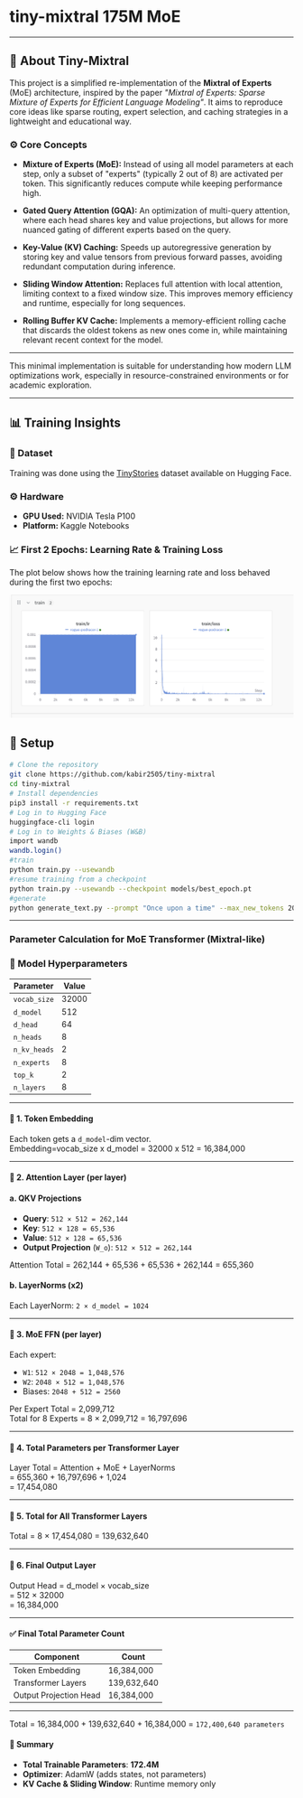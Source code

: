 # tiny-mixtral 175M MoE


---

## 🧠 About Tiny-Mixtral

This project is a simplified re-implementation of the **Mixtral of Experts** (MoE) architecture, inspired by the paper *"Mixtral of Experts: Sparse Mixture of Experts for Efficient Language Modeling"*. It aims to reproduce core ideas like sparse routing, expert selection, and caching strategies in a lightweight and educational way.

### ⚙️ Core Concepts

- **Mixture of Experts (MoE):**
  Instead of using all model parameters at each step, only a subset of "experts" (typically 2 out of 8) are activated per token. This significantly reduces compute while keeping performance high.

- **Gated Query Attention (GQA):**
  An optimization of multi-query attention, where each head shares key and value projections, but allows for more nuanced gating of different experts based on the query.

- **Key-Value (KV) Caching:**
  Speeds up autoregressive generation by storing key and value tensors from previous forward passes, avoiding redundant computation during inference.

- **Sliding Window Attention:**
  Replaces full attention with local attention, limiting context to a fixed window size. This improves memory efficiency and runtime, especially for long sequences.

- **Rolling Buffer KV Cache:**
  Implements a memory-efficient rolling cache that discards the oldest tokens as new ones come in, while maintaining relevant recent context for the model.

---

This minimal implementation is suitable for understanding how modern LLM optimizations work, especially in resource-constrained environments or for academic exploration.

---

## 📊 Training Insights

### 📁 Dataset
Training was done using the [TinyStories](https://huggingface.co/datasets/tiny_stories) dataset available on Hugging Face.

### ⚙️ Hardware
- **GPU Used:** NVIDIA Tesla P100  
- **Platform:** Kaggle Notebooks

### 📈 First 2 Epochs: Learning Rate & Training Loss

The plot below shows how the training learning rate and loss behaved during the first two epochs:

![Training Curve](static/first_2_epochs.png)

## 🔧 Setup

```bash
# Clone the repository
git clone https://github.com/kabir2505/tiny-mixtral
cd tiny-mixtral
# Install dependencies
pip3 install -r requirements.txt
# Log in to Hugging Face
huggingface-cli login
# Log in to Weights & Biases (W&B)
import wandb
wandb.login()
#train
python train.py --usewandb
#resume training from a checkpoint
python train.py --usewandb --checkpoint models/best_epoch.pt
#generate
python generate_text.py --prompt "Once upon a time" --max_new_tokens 20

```
---

### Parameter Calculation for MoE Transformer (Mixtral-like)

### 📌 Model Hyperparameters
| Parameter       | Value    |
|----------------|----------|
| `vocab_size`   | 32000    |
| `d_model`      | 512      |
| `d_head`       | 64       |
| `n_heads`      | 8        |
| `n_kv_heads`   | 2        |
| `n_experts`    | 8        |
| `top_k`        | 2        |
| `n_layers`     | 8        |

---

#### 🧠 1. Token Embedding
Each token gets a `d_model`-dim vector.  
Embedding=vocab_size x d_model = 32000 x 512 = 16,384,000

---

#### 🧠 2. Attention Layer (per layer)

#### a. QKV Projections
- **Query**: `512 × 512 = 262,144`
- **Key**: `512 × 128 = 65,536`
- **Value**: `512 × 128 = 65,536`
- **Output Projection** (`W_o`): `512 × 512 = 262,144`  
  
Attention Total = 262,144 + 65,536 + 65,536 + 262,144 = 655,360

#### b. LayerNorms (x2)
Each LayerNorm: `2 × d_model = 1024`

---

#### 🧠 3. MoE FFN (per layer)

Each expert:
- `W1`: `512 × 2048 = 1,048,576`
- `W2`: `2048 × 512 = 1,048,576`
- Biases: `2048 + 512 = 2560`  
  
Per Expert Total = 2,099,712  
Total for 8 Experts = 8 × 2,099,712 = 16,797,696

---

#### 🧠 4. Total Parameters per Transformer Layer
Layer Total = Attention + MoE + LayerNorms  
= 655,360 + 16,797,696 + 1,024  
= 17,454,080  

---

#### 🧠 5. Total for All Transformer Layers
Total = 8 × 17,454,080 = 139,632,640

---

#### 🧠 6. Final Output Layer
Output Head = d_model × vocab_size  
= 512 × 32000  
= 16,384,000  

---

#### ✅ Final Total Parameter Count

| Component              | Count         |
|------------------------|---------------|
| Token Embedding        | 16,384,000    |
| Transformer Layers     | 139,632,640   |
| Output Projection Head | 16,384,000    |

---
Total = 16,384,000 + 139,632,640 + 16,384,000
= `172,400,640 parameters`
#### 🧾 Summary

- **Total Trainable Parameters**: **172.4M**
- **Optimizer**: AdamW (adds states, not parameters)
- **KV Cache & Sliding Window**: Runtime memory only